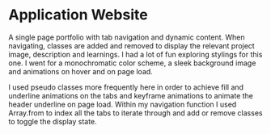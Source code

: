 # Application Website

A single page portfolio with tab navigation and dynamic content. When navigating, classes are added and removed to display the relevant project image, description and learnings. I had a lot of fun exploring stylings for this one. I went for a monochromatic color scheme, a sleek background image and animations on hover and on page load.

I used pseudo classes more frequently here in order to achieve fill and underline animations on the tabs and keyframe animations to animate the header underline on page load. Within my navigation function I used Array.from to index all the tabs to iterate through and add or remove classes to toggle the display state.
